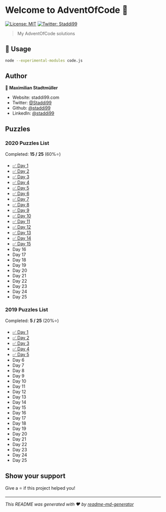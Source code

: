 # Welcome to AdventOfCode 👋
[![License: MIT](https://img.shields.io/badge/License-MIT-yellow.svg)](#)
[![Twitter: Staddi99](https://img.shields.io/twitter/follow/Staddi99.svg?style=social)](https://twitter.com/Staddi99)

> My AdventOfCode solutions

## 🚀 Usage

```sh
node --experimental-modules code.js
```

## Author

👤 **Maximilian Stadtmüller**

* Website: staddi99.com
* Twitter: [@Staddi99](https://twitter.com/Staddi99)
* Github: [@staddi99](https://github.com/staddi99)
* LinkedIn: [@staddi99](https://linkedin.com/in/staddi99)

## Puzzles

### 2020 Puzzles List

Completed: **15 / 25** (60%⭐️)

*  [✅ Day 1](2020/day_1/)
*  [✅ Day 2](2020/day_2/)
*  [✅ Day 3](2020/day_3/)
*  [✅ Day 4](2020/day_4/)
*  [✅ Day 5](2020/day_5/)
*  [✅ Day 6](2020/day_6/)
*  [✅ Day 7](2020/day_7/)
*  [✅ Day 8](2020/day_8/)
*  [✅ Day 9](2020/day_9/)
*  [✅ Day 10](2020/day_10/)
*  [✅ Day 11](2020/day_11/)
*  [✅ Day 12](2020/day_12/)
*  [✅ Day 13](2020/day_13/)
*  [✅ Day 14](2020/day_14/)
*  [✅ Day 15](2020/day_15/)
*  Day 16
*  Day 17
*  Day 18
*  Day 19
*  Day 20
*  Day 21
*  Day 22
*  Day 23
*  Day 24
*  Day 25

### 2019 Puzzles List

Completed: **5 / 25** (20%⭐️)

*  [✅ Day 1](2019/day_1/)
*  [✅ Day 2](2019/day_2/)
*  [✅ Day 3](2019/day_3/)
*  [✅ Day 4](2019/day_4/)
*  [✅ Day 5](2019/day_5/)
*  Day 6
*  Day 7
*  Day 8
*  Day 9
*  Day 10
*  Day 11
*  Day 12
*  Day 13
*  Day 14
*  Day 15
*  Day 16
*  Day 17
*  Day 18
*  Day 19
*  Day 20
*  Day 21
*  Day 22
*  Day 23
*  Day 24
*  Day 25

## Show your support

Give a ⭐️ if this project helped you!


***
_This README was generated with ❤️ by [readme-md-generator](https://github.com/kefranabg/readme-md-generator)_